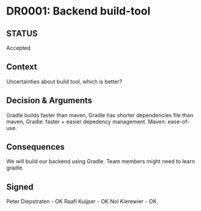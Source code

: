 # DR0001: Backend build-tool 
## STATUS
Accepted

## Context
Uncertainties about build tool, which is better?

## Decision & Arguments
Gradle builds faster than maven, 
Gradle has shorter dependencies file than maven, 
Gradle: faster + easier depedency management.
Maven: ease-of-use.


## Consequences
We will build our backend using Gradle.
Team members might need to learn gradle.

## Signed
Peter Diepstraten - OK
Raafi Kuijper - OK
Nol Kierewier - OK
